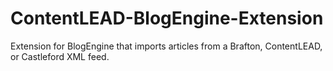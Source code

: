 ContentLEAD-BlogEngine-Extension
================================

Extension for BlogEngine that imports articles from a Brafton, ContentLEAD, or Castleford XML feed.